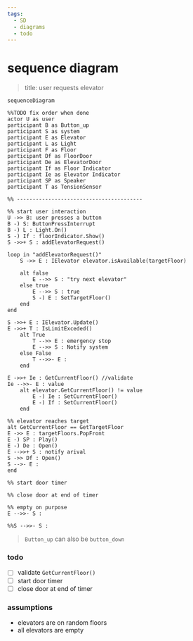 ```yaml
---
tags:
  - SD
  - diagrams
  - todo
---
```


# sequence diagram

> title: user requests elevator

```mermaid
sequenceDiagram

%%TODO fix order when done
actor U as user
participant B as Button_up 
participant S as system
participant E as Elevator
participant L as Light
participant F as Floor
participant Df as FloorDoor
participant De as ElevatorDoor
participant If as Floor Indicator
participant Ie as Elevator Indicator
participant SP as Speaker
participant T as TensionSensor

%% ----------------------------------------

%% start user interaction
U ->> B: user presses a button
B -) S: ButtonPressInterrupt
B -) L : Light.On()
S -) If : floorIndicator.Show()
S ->>+ S : addElevatorRequest()

loop in "addElevatorRequest()"
    S ->> E : IElevator elevator.isAvailable(targetFloor)
    
    alt false
        E -->> S : "try next elevator"
    else true
        E -->> S : true
        S -) E : SetTargetFloor()
    end
end

S ->>+ E : IElevator.Update()
E ->>+ T : IsLimitExceded()
    alt True
        T -->> E : emergency stop
        E -->> S : Notify system
    else False
        T -->>- E : 
    end

E ->>+ Ie : GetCurrentFloor() //validate
Ie -->>- E : value
    alt elevator.GetCurrentFloor() != value
        E -) Ie : SetCurrentFloor()
        E -) If : SetCurrentFloor()
    end

%% elevator reaches target
alt GetCurrentFloor == GetTargetFloor
E ->> E : targetFloors.PopFront
E -) SP : Play()
E -) De : Open()
E -->>+ S : notify arival
S ->> Df : Open()
S -->- E : 
end

%% start door timer

%% close door at end of timer

%% empty on purpose
E -->>- S : 

%%S -->>- S : 
```

> `Button_up` can also be `button_down`

### todo

- [ ] validate `GetCurrentFloor()`
- [ ]  start door timer
- [ ] close door at end of timer

### assumptions

- elevators are on random floors
- all elevators are empty
